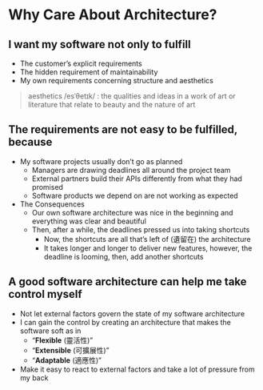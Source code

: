 # Why Care About Architecture?

## I want my software not only to fulfill 
  - The customer’s explicit requirements
  - The hidden requirement of maintainability
  - My own requirements concerning structure and aesthetics

> aesthetics /esˈθetɪk/ : the qualities and ideas in a work of art or literature 
> that relate to beauty and the nature of art

## The requirements are not easy to be fulfilled, because
  - My software projects usually don’t go as planned
    - Managers are drawing deadlines all around the project team 
    - External partners build their APIs differently from what they had promised 
    - Software products we depend on are not working as expected
  - The Consequences
    - Our own software architecture was nice in the beginning and everything 
      was clear and beautiful
    - Then, after a while, the deadlines pressed us into taking shortcuts
      - Now, the shortcuts are all that’s left of  (遺留在) the architecture 
      - It takes longer and longer to deliver new features, however, 
        the deadline is looming, then, add another shortcuts

## A good software architecture can help me take control myself
  - Not let external factors govern the state of my software architecture
  - I can gain the control by creating an architecture that makes the software 
    soft as in 
      - “**Flexible** (靈活性)”
      - “**Extensible** (可擴展性)” 
      - “**Adaptable** (適應性)”
  - Make it easy to react to external factors and take a lot of pressure from 
    my back